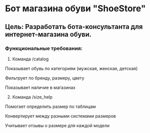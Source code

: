 # Бот магазина обуви "ShoeStore"
## Цель: Разработать бота-консультанта для интернет-магазина обуви.

### Функциональные требования:

1. Команда /catalog

Показывает обувь по категориям (мужская, женская, детская)

Фильтрует по бренду, размеру, цвету

Показывает наличие в магазинах

2. Команда /size_help

Помогает определить размер по таблицам

Конвертирует между разными системами размеров

Учитывает отзывы о размере для каждой модели
